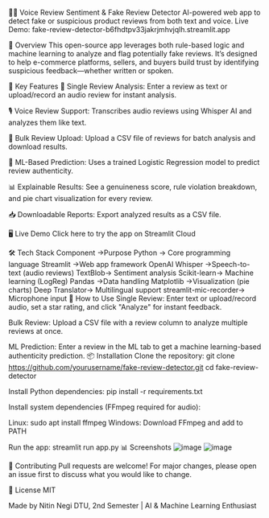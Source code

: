 🕵️‍♂️ Voice Review Sentiment & Fake Review Detector
AI-powered web app to detect fake or suspicious product reviews from both text and voice.
Live Demo: fake-review-detector-b6fhdtpv33jakrjmhvjqlh.streamlit.app

📌 Overview
This open-source app leverages both rule-based logic and machine learning to analyze and flag potentially fake reviews.
It’s designed to help e-commerce platforms, sellers, and buyers build trust by identifying suspicious feedback—whether written or spoken.

🚀 Key Features
📝 Single Review Analysis:
Enter a review as text or upload/record an audio review for instant analysis.

🎙️ Voice Review Support:
Transcribes audio reviews using Whisper AI and analyzes them like text.

📂 Bulk Review Upload:
Upload a CSV file of reviews for batch analysis and download results.

🤖 ML-Based Prediction:
Uses a trained Logistic Regression model to predict review authenticity.

📊 Explainable Results:
See a genuineness score, rule violation breakdown, and pie chart visualization for every review.

📥 Downloadable Reports:
Export analyzed results as a CSV file.

🖥️ Live Demo
Click here to try the app on Streamlit Cloud

🛠️ Tech Stack
Component	 ->Purpose
Python ->	Core programming language
Streamlit	->Web app framework
OpenAI Whisper	->Speech-to-text (audio reviews)
TextBlob->	Sentiment analysis
Scikit-learn->	Machine learning (LogReg)
Pandas	->Data handling
Matplotlib	->Visualization (pie charts)
Deep Translator->	Multilingual support
streamlit-mic-recorder->	Microphone input
📝 How to Use
Single Review:
Enter text or upload/record audio, set a star rating, and click "Analyze" for instant feedback.

Bulk Review:
Upload a CSV file with a review column to analyze multiple reviews at once.

ML Prediction:
Enter a review in the ML tab to get a machine learning-based authenticity prediction.
📦 Installation
Clone the repository:
git clone https://github.com/yourusername/fake-review-detector.git
cd fake-review-detector

Install Python dependencies:
pip install -r requirements.txt

Install system dependencies (FFmpeg required for audio):

Linux: sudo apt install ffmpeg
Windows: Download FFmpeg and add to PATH

Run the app:
streamlit run app.py
📊 Screenshots
![image](https://github.com/user-attachments/assets/882b917e-71d1-40f3-b533-9690fb801295)
![image](https://github.com/user-attachments/assets/f2caee4c-4be1-4764-a0a7-2882d4a805e0)



🤝 Contributing
Pull requests are welcome! For major changes, please open an issue first to discuss what you would like to change.

📄 License
MIT

Made  by Nitin Negi
DTU, 2nd Semester | AI & Machine Learning Enthusiast



